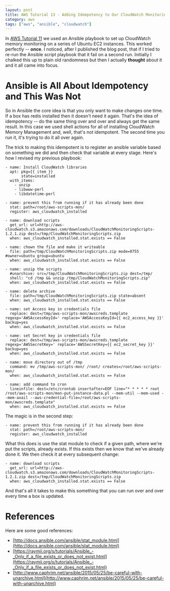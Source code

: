 ```yaml
---
layout: post
title: AWS Tutorial 13 - Adding Idempotency to Our CloudWatch Monitoring Playbook
category: aws
tags: ["aws", "ansible", "cloudwatch"]
---
```

In [AWS Tutorial 11](https://fuzzygroup.github.io/blog/aws/2016/10/01/aws-tutorial-11-an-ansible-role-for-installing-aws-cloud-watch-monitoring-on-ubuntu.html) we used an Ansible playbook to set up CloudWatch memory monitoring on a series of Ubuntu EC2 instances.  This worked perfectly -- **once**.  I noticed, after I published the blog post, that if I tried to re-run the Ansible script playbook that it fail on a second run.  Initially I chalked this up to plain old randomness but then I actually **thought** about it and it all came into focus.

# Ansible is All About Idempotency and This Was Not

So in Ansible the core idea is that you only want to make changes one time.  If a box has redis installed then it doesn't need it again.  That's the idea of idempotency -- do the same thing over and over and always get the same result.  In this case we used shell actions for all of installing CloudWatch Memory Management and, well, that's not idempotent.  The second time you run it, it's trying to do it all over again.  

The trick to making this idempotent is to register an ansible variable based on something we did and then check that variable at every stage.  Here's how I revised my previous playbook:

    - name: Install CloudWatch libraries
      apt: pkg={{ item }}
           state=installed
      with_items:
        - unzip
        - libwww-perl
        - libdatetime-perl
    
    - name: prevent this from running if it has already been done
      stat: path=/root/aws-scripts-mon/
      register: aws_cloudwatch_installed

    - name: download scripts
      get_url: url=http://aws-cloudwatch.s3.amazonaws.com/downloads/CloudWatchMonitoringScripts-1.2.1.zip dest=/tmp/CloudWatchMonitoringScripts.zip
      when: aws_cloudwatch_installed.stat.exists == False

    - name: chown the file and make it writeable
      file: path=/tmp/CloudWatchMonitoringScripts.zip mode=0755  #owner=ubuntu group=ubuntu 
      when: aws_cloudwatch_installed.stat.exists == False

    - name: unzip the scripts
      #unarchive: src=/tmp/CloudWatchMonitoringScripts.zip dest=/tmp/
      shell: "cd /tmp && unzip /tmp/CloudWatchMonitoringScripts.zip"
      when: aws_cloudwatch_installed.stat.exists == False

    - name: delete archive
      file: path=/tmp/CloudWatchMonitoringScripts.zip state=absent
      when: aws_cloudwatch_installed.stat.exists == False

    - name: set Access key in credentials file
      replace: dest=/tmp/aws-scripts-mon/awscreds.template regexp='AWSAccessKeyId=' replace='AWSAccessKeyId={{ ec2_access_key }}' backup=yes
      when: aws_cloudwatch_installed.stat.exists == False

    - name: set Secret key in credentials file
      replace: dest=/tmp/aws-scripts-mon/awscreds.template regexp='AWSSecretKey=' replace='AWSSecretKey={{ ec2_secret_key }}' backup=yes
      when: aws_cloudwatch_installed.stat.exists == False

    - name: move directory out of /tmp
      command: mv /tmp/aws-scripts-mon/ /root/ creates=/root/aws-scripts-mon/
      when: aws_cloudwatch_installed.stat.exists == False

    - name: add command to cron
      lineinfile: dest=/etc/crontab insertafter=EOF line="* * * * * root /root/aws-scripts-mon/mon-put-instance-data.pl --mem-util --mem-used --mem-avail --aws-credential-file=/root/aws-scripts-mon/awscreds.template"
      when: aws_cloudwatch_installed.stat.exists == False

The magic is in the second step:

    - name: prevent this from running if it has already been done
      stat: path=/root/aws-scripts-mon/
      register: aws_cloudwatch_installed
    
What this does is use the stat module to check if a given path, where we're put the scripts, already exists.  If this exists then we know that we've already done it.  We then check it at every subsequent change:

    - name: download scripts
      get_url: url=http://aws-cloudwatch.s3.amazonaws.com/downloads/CloudWatchMonitoringScripts-1.2.1.zip dest=/tmp/CloudWatchMonitoringScripts.zip
      when: aws_cloudwatch_installed.stat.exists == False
    
And that's all it takes to make this something that you can run over and over every time a box is updated.  

# References

Here are some good references:

  * [http://docs.ansible.com/ansible/stat_module.html](http://docs.ansible.com/ansible/stat_module.html)
  * [https://raymii.org/s/tutorials/Ansible_-_Only_if_a_file_exists_or_does_not_exist.html](https://raymii.org/s/tutorials/Ansible_-_Only_if_a_file_exists_or_does_not_exist.html)
  * [http://www.caphrim.net/ansible/2015/05/25/be-careful-with-unarchive.html](http://www.caphrim.net/ansible/2015/05/25/be-careful-with-unarchive.html)
